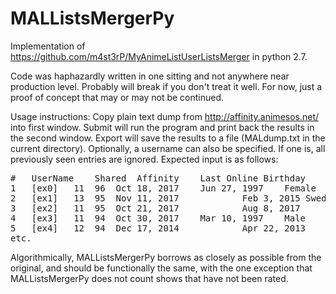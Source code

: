 # MALListsMergerPy
Implementation of https://github.com/m4st3rP/MyAnimeListUserListsMerger in python 2.7.

Code was haphazardly written in one sitting and not anywhere near production level. Probably will break if you don't treat it well. For now, just a proof of concept that may or may not be continued.

Usage instructions:
Copy plain text dump from http://affinity.animesos.net/ into first window. Submit will run the program and print back the results in the second window. Export will save the results to a file (MALdump.txt in the current directory). Optionally, a username can also be specified. If one is, all previously seen entries are ignored. Expected input is as follows:

<pre>
#	UserName	Shared	Affinity	Last Online	Birthday	Gender	Joined	Location
1	[ex0]	11	96	Oct 18, 2017	Jun 27, 1997	Female	Oct 13, 2012	Romania, Bucharest
2	[ex1]	13	95	Nov 11, 2017			Feb 3, 2015	Sweden
3	[ex2]	11	95	Oct 21, 2017			Aug 8, 2017	
4	[ex3]	11	94	Oct 30, 2017	Mar 10, 1997	Male	Feb 18, 2015	
5	[ex4]	12	94	Dec 17, 2014			Apr 22, 2013	
etc.
</pre>

Algorithmically, MALListsMergerPy borrows as closely as possible from the original, and should be functionally the same, with the one exception that MALListsMergerPy does not count shows that have not been rated.
